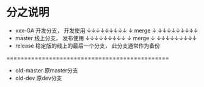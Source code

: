 # 分之说明
* xxx-GA 开发分支， 开发使用
    ↓↓↓↓↓↓↓↓↓
    ↓ merge ↓
    ↓↓↓↓↓↓↓↓↓
* master  线上分支， 发布使用
    ↓↓↓↓↓↓↓↓↓
    ↓ merge ↓
    ↓↓↓↓↓↓↓↓↓
* release 稳定版的线上的最后一个分支， 此分支通常作为备份

==============================================
* old-master 原master分支
* old-dev   原dev分支
